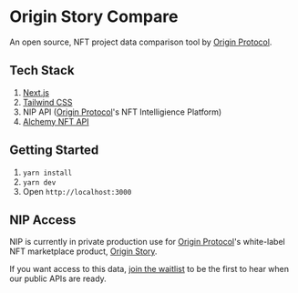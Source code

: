 # Origin Story Compare

An open source, NFT project data comparison tool by [Origin Protocol](https://originprotocol.com).

## Tech Stack

1. [Next.js](https://nextjs.org)
2. [Tailwind CSS](https://tailwindcss.com)
3. NIP API ([Origin Protocol](https://originprotocol.com)'s NFT Intelligience Platform)
4. [Alchemy NFT API](https://www.alchemy.com/nft-api)

## Getting Started

1. `yarn install`
2. `yarn dev`
3. Open `http://localhost:3000`

## NIP Access

NIP is currently in private production use for [Origin Protocol](https://originprotocol.com)'s white-label NFT marketplace product, [Origin Story](https://story.xyz).

If you want access to this data, [join the waitlist](https://docs.google.com/forms/d/e/1FAIpQLScboPL5rZGRuRqgkCknnv-od29aDdiq8ULq5dkxoPs1DOgrug/viewform) to be the first to hear when our public APIs are ready.
